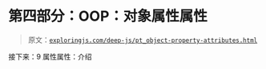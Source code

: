 # 第四部分：OOP：对象属性属性

> 原文：[`exploringjs.com/deep-js/pt_object-property-attributes.html`](https://exploringjs.com/deep-js/pt_object-property-attributes.html)

接下来：9 属性属性：介绍
